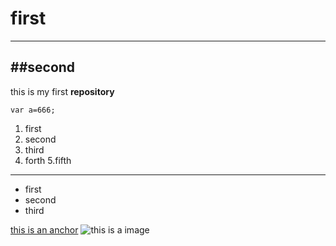 # first
---
##second
--- 
this is my first <strong>repository</strong>
```
var a=666;
```
1. first 
2. second 
3. third
4. forth
5.fifth
---
- first
- second
- third

[this is an anchor](https://www.baidu.com/)
![this is a image](https://www.baidu.com/img/2016_10_09logo_61d59f1e74db0be41ffe1d31fb8edef3.png)
